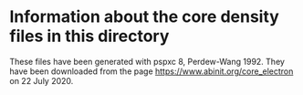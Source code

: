 # Information about the core density files in this directory

These files have been generated with pspxc 8, Perdew-Wang 1992.
They have been downloaded from the page https://www.abinit.org/core_electron on 22 July 2020.
